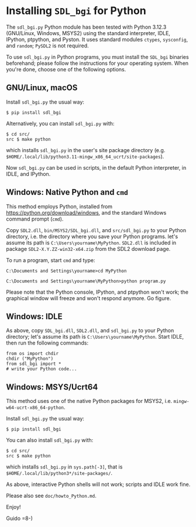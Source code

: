 # Installing `SDL_bgi` for Python

The `sdl_bgi.py` Python module has been tested with Python 3.12.3
(GNU/Linux, Windows, MSYS2) using the standard interpreter, IDLE,
IPython, ptpython, and Pyston. It uses standard modules `ctypes`,
`sysconfig`, and `random`; `PySDL2` is not required.

To use `sdl_bgi.py` in Python programs, you must install the `SDL_bgi`
binaries beforehand; please follow the instructions for your operating
system. When you're done, choose one of the following options. 


## GNU/Linux, macOS

Install `sdl_bgi.py` the usual way:

```
$ pip install sdl_bgi
```

Alternatively, you can install `sdl_bgi.py` with:

```
$ cd src/
src $ make python
```

which installs `sdl_bgi.py` in the user's site package directory (e.g. 
`$HOME/.local/lib/python3.11-mingw_x86_64_ucrt/site-packages`).

Now `sdl_bgi.py` can be used in scripts, in the default Python
interpreter, in IDLE, and IPython.


## Windows: Native Python and `cmd`

This method employs Python, installed from
<https://python.org/download/windows>, and the standard Windows
command prompt (`cmd`).

Copy `SDL2.dll`, `bin/MSYS2/SDL_bgi.dll`, and `src/sdl_bgi.py` to
your Python directory, i.e. the directory where you save your Python
programs. let's assume its path is `C:\Users\yourname\MyPython`. 
`SDL2.dll` is included in package `SDL2-X.Y.ZZ-win32-x64.zip` from the
SDL2 download page.

To run a program, start `cmd` and type:

```
C:\Documents and Settings\yourname>cd MyPython

C:\Documents and Settings\yourname\MyPython>python program.py
```

Please note that the Python console, IPython, and ptpython won't work;
the graphical window will freeze and won't respond anymore. Go figure.


## Windows: IDLE

As above, copy `SDL_bgi.dll`, `SDL2.dll`, and `sdl_bgi.py` to your
Python directory; let's assume its path is
`C:\Users\yourname\MyPython`. Start IDLE, then run the following
commands:

```
from os import chdir
chdir ("MyPython")
from sdl_bgi import *
# write your Python code...
```

## Windows: MSYS/Ucrt64

This method uses one of the native Python packages for MSYS2, i.e.
`mingw-w64-ucrt-x86_64-python`.

Install `sdl_bgi.py` the usual way:

```
$ pip install sdl_bgi
```

You can also install `sdl_bgi.py` with:

```
$ cd src/
src $ make python
```

which installs `sdl_bgi.py` in `sys.path[-3]`, that is 
`$HOME/.local/lib/python3*/site-packages/`.

As above, interactive Python shells will not work; scripts and IDLE
work fine. 

Please also see `doc/howto_Python.md`.

Enjoy!

Guido =8-)
